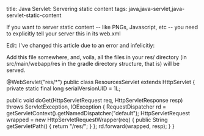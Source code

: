 title: Java Servlet: Servering static content
tags: java,java-servlet,java-servlet-static-content

If you want to server static content -- like PNGs, Javascript, etc -- you need to explicitly tell your server this in its web.xml

Edit: I've changed this article due to an error and infelicitiy:

Add this file somewhere, and, voila, all the files in your res/ directory (in src/main/webapp/res in the gradle directory structure, that is) will be served.

@WebServlet("res/*")
public class ResourcesServlet extends HttpServlet {
  private static final long serialVersionUID = 1L;

  public void doGet(HttpServletRequest req, HttpServletResponse resp) throws ServletException, IOException {
    RequestDispatcher rd = getServletContext().getNamedDispatcher("default");
    HttpServletRequest wrapped = new HttpServletRequestWrapper(req) {
      public String getServletPath() {
        return "/res/";
      }
    };
    rd.forward(wrapped, resp);
  }
}
